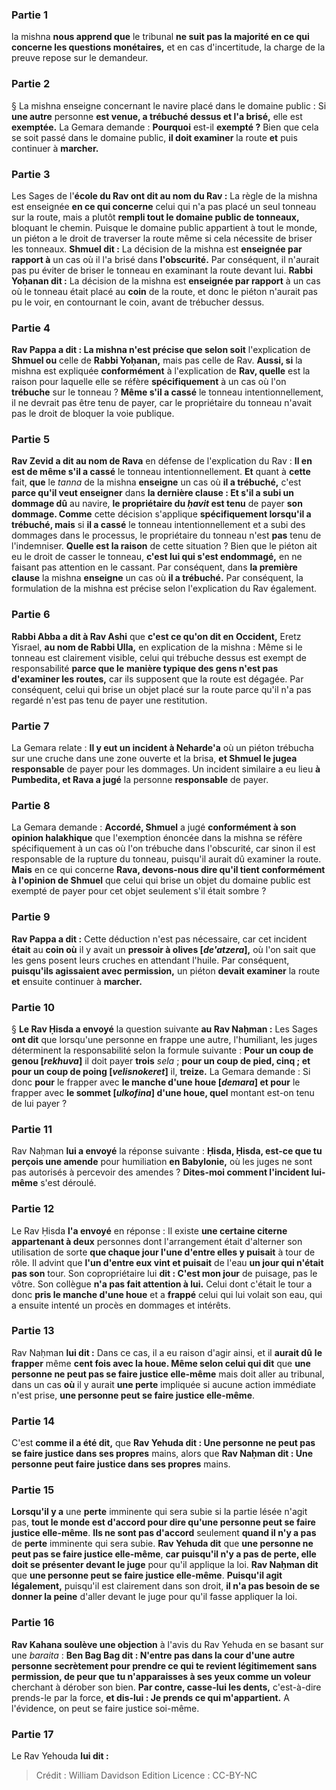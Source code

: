 
### Partie 1
la mishna <b>nous apprend que</b> le tribunal <b>ne suit pas la majorité en ce qui concerne les questions monétaires,</b> et en cas d'incertitude, la charge de la preuve repose sur le demandeur.

### Partie 2
§ La mishna enseigne concernant le navire placé dans le domaine public : Si <b>une autre</b> personne <b>est venue, a trébuché dessus et l'a brisé,</b> elle est <b>exemptée.</b> La Gemara demande : <b>Pourquoi</b> est-il <b>exempté ?</b> Bien que cela se soit passé dans le domaine public, <b>il doit examiner</b> la route <b>et</b> puis continuer à <b>marcher.</b>

### Partie 3
Les Sages de l'<b>école du Rav ont dit au nom du Rav :</b> La règle de la mishna est enseignée <b>en ce qui concerne</b> celui qui n'a pas placé un seul tonneau sur la route, mais a plutôt <b>rempli tout le domaine public de tonneaux,</b> bloquant le chemin. Puisque le domaine public appartient à tout le monde, un piéton a le droit de traverser la route même si cela nécessite de briser les tonneaux. <b>Shmuel dit :</b> La décision de la mishna est <b>enseignée par rapport à</b> un cas où il l'a brisé dans <b>l'obscurité.</b> Par conséquent, il n'aurait pas pu éviter de briser le tonneau en examinant la route devant lui. <b>Rabbi Yoḥanan dit :</b> La décision de la mishna est <b>enseignée par rapport</b> à un cas où le tonneau était placé au <b>coin</b> de la route, et donc le piéton n'aurait pas pu le voir, en contournant le coin, avant de trébucher dessus.

### Partie 4
<b>Rav Pappa a dit : La mishna n'est précise que selon soit</b> l'explication de <b>Shmuel ou</b> celle de <b>Rabbi Yoḥanan,</b> mais pas celle de Rav. <b>Aussi, si</b> la mishna est expliquée <b>conformément</b> à l'explication de <b>Rav, quelle</b> est la raison pour laquelle elle se réfère <b>spécifiquement</b> à un cas où l'on <b>trébuche</b> sur le tonneau ? <b>Même s'il a cassé</b> le tonneau intentionnellement, il ne devrait pas être tenu de payer, car le propriétaire du tonneau n'avait pas le droit de bloquer la voie publique.

### Partie 5
<b>Rav Zevid a dit au nom de Rava</b> en défense de l'explication du Rav : <b>Il en est de même s'il a cassé</b> le tonneau intentionnellement. <b>Et</b> quant à <b>cette</b> fait, <b>que</b> le <i>tanna</i> de la mishna <b>enseigne</b> un cas où <b>il a trébuché,</b> c'est <b>parce qu'il veut enseigner</b> dans <b>la dernière clause : Et s'il a subi un dommage dû</b> au navire, <b>le propriétaire du <i>ḥavit</i> est tenu</b> de payer <b>son dommage. Comme</b> cette décision s'applique <b>spécifiquement lorsqu'il a trébuché, mais</b> si <b>il a cassé</b> le tonneau intentionnellement et a subi des dommages dans le processus, le propriétaire du tonneau n'est <b>pas</b> tenu de l'indemniser. <b>Quelle est la raison</b> de cette situation ? Bien que le piéton ait eu le droit de casser le tonneau, <b>c'est lui qui s'est endommagé,</b> en ne faisant pas attention en le cassant. Par conséquent, dans <b>la première clause</b> la mishna <b>enseigne</b> un cas où <b>il a trébuché.</b> Par conséquent, la formulation de la mishna est précise selon l'explication du Rav également.

### Partie 6
<b>Rabbi Abba a dit à Rav Ashi</b> que <b>c'est ce qu'on dit en Occident,</b> Eretz Yisrael, <b>au nom de Rabbi Ulla,</b> en explication de la mishna : Même si le tonneau est clairement visible, celui qui trébuche dessus est exempt de responsabilité <b>parce que le</b> <b>manière typique des gens n'est pas d'examiner les routes,</b> car ils supposent que la route est dégagée. Par conséquent, celui qui brise un objet placé sur la route parce qu'il n'a pas regardé n'est pas tenu de payer une restitution.

### Partie 7
La Gemara relate : <b>Il y eut un incident à Neharde'a</b> où un piéton trébucha sur une cruche dans une zone ouverte et la brisa, <b>et Shmuel le jugea responsable</b> de payer pour les dommages. Un incident similaire a eu lieu <b>à Pumbedita, et Rava a jugé</b> la personne <b>responsable</b> de payer.

### Partie 8
La Gemara demande : <b>Accordé, Shmuel</b> a jugé <b>conformément à son opinion halakhique</b> que l'exemption énoncée dans la mishna se réfère spécifiquement à un cas où l'on trébuche dans l'obscurité, car sinon il est responsable de la rupture du tonneau, puisqu'il aurait dû examiner la route. <b>Mais</b> en ce qui concerne <b>Rava, devons-nous dire qu'il tient conformément à l'opinion de Shmuel</b> que celui qui brise un objet du domaine public est exempté de payer pour cet objet seulement s'il était sombre ?

### Partie 9
<b>Rav Pappa a dit :</b> Cette déduction n'est pas nécessaire, car cet incident <b>était</b> au <b>coin où</b> il y avait un <b>pressoir à olives [<i>de'atzera</i>],</b> où l'on sait que les gens posent leurs cruches en attendant l'huile. Par conséquent, <b>puisqu'ils agissaient avec permission,</b> un piéton <b>devait examiner</b> la route <b>et</b> ensuite continuer à <b>marcher.</b>

### Partie 10
§ <b>Le Rav Ḥisda a envoyé</b> la question suivante <b>au Rav Naḥman :</b> Les Sages <b>ont dit</b> que lorsqu'une personne en frappe une autre, l'humiliant, les juges déterminent la responsabilité selon la formule suivante : <b>Pour un coup de genou [<i>rekhuva</i>]</b> il doit payer <b>trois</b> <i>sela</i> ; <b>pour un coup de pied, cinq ; et pour un coup de poing [<i>velisnokeret</i>]</b> il, <b>treize.</b> La Gemara demande : Si donc <b>pour</b> le frapper avec <b>le manche d'une houe [<i>demara</i>] et pour</b> le frapper avec <b>le sommet [<i>ulkofina</i>] d'une houe, quel</b> montant est-on tenu de lui payer ?

### Partie 11
Rav Naḥman <b>lui a envoyé</b> la réponse suivante : <b>Ḥisda, Ḥisda, est-ce que tu perçois une amende</b> pour humiliation <b>en Babylonie,</b> où les juges ne sont pas autorisés à percevoir des amendes ? <b>Dites-moi comment l'incident lui-même</b> s'est déroulé.

### Partie 12
Le Rav Ḥisda <b>l'a envoyé</b> en réponse : Il existe <b>une certaine citerne appartenant à deux</b> personnes dont l'arrangement était d'alterner son utilisation de sorte <b>que chaque jour l'une d'entre elles y puisait</b> à tour de rôle. Il advint que <b>l'un d'entre eux vint et puisait</b> de l'eau <b>un jour qui n'était pas son</b> tour. Son copropriétaire lui <b>dit : C'est mon jour</b> de puisage, pas le vôtre. Son collègue <b>n'a pas fait attention à lui.</b> Celui dont c'était le tour a donc <b>pris le manche d'une houe</b> et a <b>frappé</b> celui qui lui volait son eau, qui a ensuite intenté un procès en dommages et intérêts.

### Partie 13
Rav Naḥman <b>lui dit :</b> Dans ce cas, il a eu raison d'agir ainsi, et il <b>aurait dû</b> <b>le frapper</b> même <b>cent fois avec la houe. Même selon celui qui dit</b> que <b>une personne ne peut pas se faire justice elle-même</b> mais doit aller au tribunal, dans un cas <b>où</b> il y aurait <b>une perte</b> impliquée si aucune action immédiate n'est prise, <b>une personne peut se faire justice elle-même</b>.

### Partie 14
C'est <b>comme il a été dit,</b> que <b>Rav Yehuda dit : Une personne ne peut pas se faire justice dans ses propres</b> mains, alors que <b>Rav Naḥman dit : Une personne peut faire justice dans ses propres</b> mains.

### Partie 15
<b>Lorsqu'il y a</b> une <b>perte</b> imminente qui sera subie si la partie lésée n'agit pas, <b>tout le monde est d'accord pour dire qu'une personne peut se faire justice elle-même</b>. <b>Ils ne sont pas d'accord</b> seulement <b>quand il n'y a pas</b> de <b>perte</b> imminente qui sera subie. <b>Rav Yehuda dit</b> que <b>une personne ne peut pas se faire justice elle-même</b>, <b>car puisqu'il n'y a pas de perte, elle doit se présenter devant le juge</b> pour qu'il applique la loi. <b>Rav Naḥman dit</b> que <b>une personne peut se faire justice elle-même</b>. <b>Puisqu'il agit légalement,</b> puisqu'il est clairement dans son droit, <b>il n'a pas besoin de se donner la peine</b> d'aller devant le juge pour qu'il fasse appliquer la loi.

### Partie 16
<b>Rav Kahana soulève une objection</b> à l'avis du Rav Yehuda en se basant sur une <i>baraita</i> : <b>Ben Bag Bag dit : N'entre pas dans la <b>cour</b> d'une autre personne secrètement <b>pour prendre ce qui te revient</b> légitimement sans permission, de peur que tu n'apparaisses à ses yeux comme un voleur</b> cherchant à dérober son bien. <b>Par contre, casse-lui les dents,</b> c'est-à-dire prends-le par la force, <b>et dis-lui : Je prends ce qui m'appartient.</b> A l'évidence, on peut se faire justice soi-même.

### Partie 17
Le Rav Yehouda <b>lui dit :</b>

>Crédit : William Davidson Edition
>Licence : CC-BY-NC